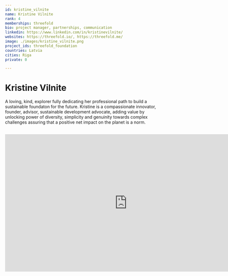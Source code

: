 ```yaml
---
id: kristine_vilnite
name: Kristine Vilnite
rank: 4
memberships: threefold
bio: project manager, partnerships, communication
linkedin: https://www.linkedin.com/in/kristinevilnite/
websites: https://threefold.io/, https://threefold.me/
image: ./images/kristine_vilnite.png
project_ids: threefold_foundation
countries: Latvia
cities: Riga
private: 0

---
```


# Kristine Vilnite

A loving, kind, explorer fully dedicating her professional path to build a sustainable foundaton for the future. Kristine is a compassionate innovator, founder, advisor, sustainable development advocate, adding value by unlocking power of diversity, simplicity and genuinity towards complex challenges assuring that a positive net impact on the planet is a norm.

<BR>

<iframe src="https://player.vimeo.com/video/417088459" width="800" height="450" frameborder="0" allow="autoplay; fullscreen" allowfullscreen></iframe>

<BR>

